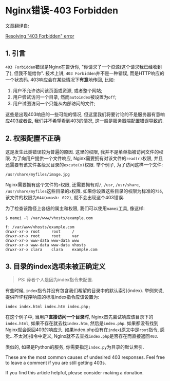 # Nginx错误-403 Forbidden

文章翻译自: 

[Resolving "403 Forbidden" error](http://nginxlibrary.com/403-forbidden-error/)

## 1. 引言

`403 Forbidden`错误是Nginx在告诉你, "你请求了一个资源(这个请求我已经收到了), 但我不能给你". 技术上讲, `403 Forbidden`并不是一种错误, 而是HTTP响应的一个状态码. 403响应会在某些情况下**有意**地传回, 比如:

1. 用户不允许访问该页面或资源, 或者整个网站;
2. 用户尝试访问一个目录, 然而`autoindex`被设置为`off`;
3. 用户试图访问一个只能从内部访问的文件;

这些是出现403响应的一些可能的情况, 但这里我们将要讨论的不是服务器有意响应403或者说, 我们并不希望看到403的情况, 这一般是服务器端配置错误导致的.

## 2. 权限配置不正确

这是发生此类错误较为普遍的原因. 这里的权限, 我并不是单单指被访问文件的权限. 为了向用户提供一个文件响应, Nginx需要拥有对该文件的`read(r)`权限, 并且还需要有该文件各级父目录的`excute(x)`权限. 举个例子, 为了访问这样一个文件:

```
/usr/share/myfiles/image.jpg
```

Nginx需要拥有这个文件的`r`权限, 还需要拥有对`/`, `/usr`, `/usr/share`, `/usr/share/myfiles`这些目录的`x`权限. 如果你设置这些目录的权限为标准的`755`, 该文件的权限为`644(umask: 022)`, 就不会出现这个403错误.

为了检查该路径上各级的属主和权限, 我们可以使用`namei`工具, 像这样:

```console
$ namei -l /var/www/vhosts/example.com

f: /var/www/vhosts/example.com
drwxr-xr-x root     root     /
drwxr-xr-x root     root     var
drwxr-xr-x www-data www-data www
drwxr-xr-x www-data www-data vhosts
drwxr-xr-x clara    clara    example.com
```

## 3. 目录的index选项未被正确定义

> PS: 译者个人是因为index指令未配置.

有些时候, `index`指令并没有包含我们希望的目录中的默认索引(index). 举例来说, 提供PHP程序响应的标准index指令应该设置为:

```
index index.html index.htm index.php;
```

在这个例子中, 当用户**直接访问一个目录时**, Nginx首先尝试响应该目录下的`index.html`, 如果不存在就去找`index.htm`, 然后是`index.php`. 如果都没有找到Nginx就会返回403的响应头. 如果index.php没有在`index`(原文中是`root`指令, 感觉...不太对)指令中定义, Nginx就不去查找`index.php`是否存在而直接返回`403`.

类似的, 如果是Python的服务, 你需要指定`index.py`为目录的默认索引.

These are the most common causes of undesired 403 responses. Feel free to leave a comment if you are still getting 403s.

If you find this article helpful, please consider making a donation.
